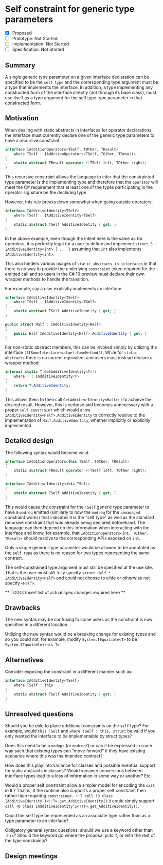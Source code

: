 # Self constraint for generic type parameters

* [x] Proposed
* [ ] Prototype: Not Started
* [ ] Implementation: Not Started
* [ ] Specification: Not Started

## Summary
[summary]: #summary

A single generic type parameter on a given interface declaration can be specified to be the `self type` and the corresponding type argument must be a type that implements the interface. In addition, a type implementing any constructed form of the interface directly (not through its base class), must use itself as a type argument for the self type type parameter in that constructed form.

## Motivation
[motivation]: #motivation

When dealing with static abstracts in interfaces for operator declarations, the interface must currently declare one of the generic type parameters to have a recursive constraint:
```csharp
interface IAdditionOperators<TSelf, TOther, TResult>
    where TSelf : IAdditionOperators<TSelf, TOther, TResult>
{
    static abstract TResult operator +(TSelf left, TOther right);
}
```

This recursive constraint allows the language to infer that the constrainted type parameter is the implementing type and therefore that the `operator` will meet the C# requirement that at least one of the types participating in the operator signature be the declaring type.

However, this rule breaks down somewhat when going outside operators:
```csharp
interface IAdditiveIdentity<TSelf>
    where TSelf : IAdditiveIdentity<TSelf>
{
    static abstract TSelf AdditiveIdentity { get; }
}
```

In the above example, even though the intent here is the same as for operators, it is perfectly legal for a user to define and implement `struct S : IAdditiveIdentity<int> { ... }` assuming that `int` also implements `IAdditiveIdentity<int>`.

This also hinders various usages of `static abstracts in interfaces` in that there is no way to provide the underlying `constraint` token required for the emitted call and so users in the C# 10 preview must declare their own wrapper methods to handle the transition.

For example, say a user explicitly implements an interface:
```csharp
interface IAdditiveIdentity<TSelf>
    where TSelf : IAdditiveIdentity<TSelf>
{
    static abstract TSelf AdditiveIdentity { get; }
}

public struct Half : IAdditiveIdentity<Half>
{
    public Half IAdditiveIdentity<Half>.AdditiveIdentity { get; }
}
```

For non-static abstract members, this can be invoked simply by utilizing the interface `((ISomeInterface)value).SomeMethod()`. While for `static abstracts` there is no current equivalent and users must instead declare a wrapper method:
```csharp
internal static T GetAdditiveIdentity<T>()
    where T : IAdditiveIdentity<T>
{
    return T.AdditiveIdentity;
}
```

This allows them to then call `GetAdditiveIdentity<Half>()` to achieve the desired result. However, this is verbose and becomes unnecessary with a proper `self constraint` which would allow `IAdditiveIdentity<Half>.AdditiveIdentity` to correctly resolve to the implementation of `Half.AdditiveIdentity`, whether implicitly or explicitly implemented.

## Detailed design
[design]: #detailed-design

The following syntax would become valid:
```csharp
interface IAdditionOperators<this TSelf, TOther, TResult>
{
    static abstract TResult operator +(TSelf left, TOther right);
}

interface IAdditiveIdentity<this TSelf>
{
    static abstract TSelf AdditiveIdentity { get; }
}
```

This would cause the constraint for the `TSelf` generic type parameter to have a `modreq` emitted (similarly to how the `modreq` for the `unmanaged` constraint works) that indicates it is the "self type" as well as the standard recursive constraint that was already being declared beforehand. The language can then depend on this information when interacting with the interface and know, for example, that `IAdditionOperators<int, TOther, TResult>` should resolve to the corresponding APIs exposed on `int`.

Only a single generic-type parameter would be allowed to be annotated as the `self type` as there is no reason for two types representing the same contract.

The self-constrained type argument must still be specified at the use site. That is the user must still fully specify `struct Half : IAdditiveIdentity<Half>` and could not choose to elide or otherwise not specify `<Half>`.

** TODO: Insert list of actual spec changes required here **

## Drawbacks
[drawbacks]: #drawbacks

The new syntax may be confusing to some users as the constraint is now specified in a different location.

Utilizing the new syntax would be a breaking change for existing types and so you could not, for example, modify `System.IEquatable<T>` to be `System.IEquatable<this T>`.

## Alternatives
[alternatives]: #alternatives

Consider exposing the constraint in a different manner such as:
```csharp
interface IAdditiveIdentity<TSelf>
    where TSelf : this
{
    static abstract TSelf AdditiveIdentity { get; }
}
```

## Unresolved questions
[unresolved]: #unresolved-questions

Should you be able to place additional constraints on the `self` type? For example, would `this TSelf` and `where TSelf : this, struct` be valid if you only wanted the interface to be implementable by struct types?

Does this need to be a `modopt` (or `modreq`?) or can it be expressed in some way such that existing types can "move forward" if they have existing scenarios where this was the intended contract?

How does this play into variance for classes and possible eventual support for static abstracts in classes? Would variance conversions between interface types lead to a loss of information in some way or another? Etc.

Would a proper self constraint allow a simpler model for encoding the `call` in IL? That is, if the runtime also supports a proper self constraint then rather than requiring ``constrained. !!T call !0 class IAdditiveIdentity`1<!!T>.get_AdditiveIdentity()`` it could simply support ``call !0 class IAdditiveIdentity`1<!!T>.get_AdditiveIdentity()``.

Could the self type be represented as an associate type rather than as a type parameter to an interface?

Obligatory general syntax questions: should we use a keyword other than `this`? Should the keyword go where the proposal puts it, or with the rest of the type constraints?

## Design meetings

<!-- Link to design notes that affect this proposal, and describe in one sentence for each what changes they led to. -->
